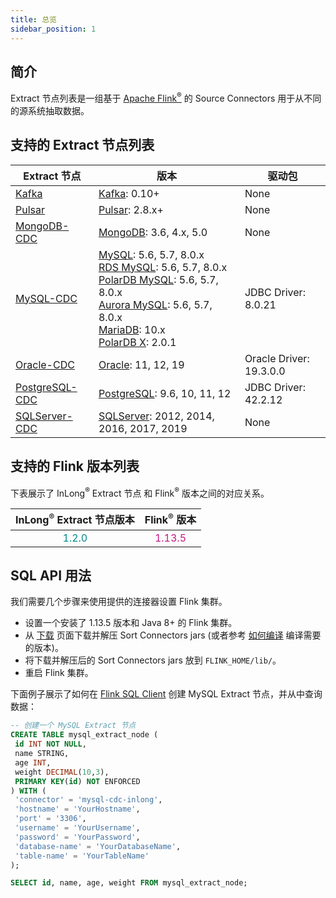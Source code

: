 ```yaml
---
title: 总览
sidebar_position: 1
---
```


## 简介

Extract 节点列表是一组基于 <a href="https://flink.apache.org/">Apache Flink<sup>®</sup></a> 的 Source Connectors 用于从不同的源系统抽取数据。

## 支持的 Extract 节点列表

| Extract 节点                          | 版本                                                                                                                                                                                                                                                                                                                                                                                                    | 驱动包                     |
|-------------------------------------|-------------------------------------------------------------------------------------------------------------------------------------------------------------------------------------------------------------------------------------------------------------------------------------------------------------------------------------------------------------------------------------------------------|-------------------------|
| [Kafka](kafka.md)                   | [Kafka](https://kafka.apache.org/): 0.10+                                                                                                                                                                                                                                                                                                                                                             | None                    |
| [Pulsar](pulsar.md)                 | [Pulsar](https://pulsar.apache.org/): 2.8.x+                                                                                                                                                                                                                                                                                                                                                          | None                    |
| [MongoDB-CDC](mongodb-cdc.md)       | [MongoDB](https://www.mongodb.com): 3.6, 4.x, 5.0                                                                                                                                                                                                                                                                                                                                                     | None                    |
| [MySQL-CDC](mysql-cdc.md)           | [MySQL](https://dev.mysql.com/doc): 5.6, 5.7, 8.0.x <br/>[RDS MySQL](https://www.aliyun.com/product/rds/mysql): 5.6, 5.7, 8.0.x <br/> [PolarDB MySQL](https://www.aliyun.com/product/polardb): 5.6, 5.7, 8.0.x <br/> [Aurora MySQL](https://aws.amazon.com/cn/rds/aurora): 5.6, 5.7, 8.0.x <br/> [MariaDB](https://mariadb.org): 10.x <br/> [PolarDB X](https://github.com/ApsaraDB/galaxysql): 2.0.1 | JDBC Driver: 8.0.21     |
| [Oracle-CDC](oracle-cdc.md)         | [Oracle](https://www.oracle.com/index.html): 11, 12, 19                                                                                                                                                                                                                                                                                                                                               | Oracle Driver: 19.3.0.0 |
| [PostgreSQL-CDC](postgresql-cdc.md) | [PostgreSQL](https://www.postgresql.org): 9.6, 10, 11, 12                                                                                                                                                                                                                                                                                                                                             | JDBC Driver: 42.2.12     |
| [SQLServer-CDC](sqlserver-cdc.md)   | [SQLServer](https://www.microsoft.com/sql-server): 2012, 2014, 2016, 2017, 2019                                                                                                                                                                                                                                                                                                                       | None                    |

## 支持的 Flink 版本列表

下表展示了 InLong<sup>®</sup> Extract 节点 和 Flink<sup>®</sup> 版本之间的对应关系。

|   InLong<sup>®</sup> Extract 节点版本   |            Flink<sup>®</sup> 版本             |
|:-----------------------------------:|:-------------------------------------------:|
| <font color="DarkCyan">1.2.0</font> | <font color="MediumVioletRed">1.13.5</font> |

## SQL API 用法

我们需要几个步骤来使用提供的连接器设置 Flink 集群。

- 设置一个安装了 1.13.5 版本和 Java 8+ 的 Flink 集群。
- 从 [下载](/zh-CN/download/main) 页面下载并解压 Sort Connectors jars (或者参考 [如何编译](../../quick_start/how_to_build.md) 编译需要的版本)。
- 将下载并解压后的 Sort Connectors jars 放到 `FLINK_HOME/lib/`。
- 重启 Flink 集群。

下面例子展示了如何在 [Flink SQL Client](https://ci.apache.org/projects/flink/flink-docs-release-1.13/dev/table/sqlClient.html) 创建 MySQL Extract 节点，并从中查询数据：

```sql
-- 创建一个 MySQL Extract 节点
CREATE TABLE mysql_extract_node (
 id INT NOT NULL,
 name STRING,
 age INT,
 weight DECIMAL(10,3),
 PRIMARY KEY(id) NOT ENFORCED
) WITH (
 'connector' = 'mysql-cdc-inlong',
 'hostname' = 'YourHostname',
 'port' = '3306',
 'username' = 'YourUsername',
 'password' = 'YourPassword',
 'database-name' = 'YourDatabaseName',
 'table-name' = 'YourTableName'
);

SELECT id, name, age, weight FROM mysql_extract_node;
```
